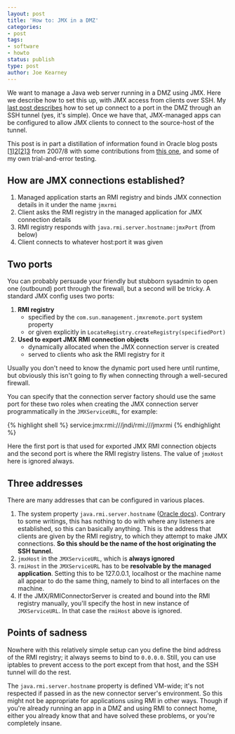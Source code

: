 ```yaml
---
layout: post
title: 'How to: JMX in a DMZ'
categories:
- post
tags:
- software
- howto
status: publish
type: post
author: Joe Kearney
---
```

We want to manage a Java web server running in a DMZ using JMX. Here we describe how to set this up, with JMX access from clients over SSH. My [last post describes][1] how to set up connect to a port in the DMZ through an SSH tunnel (yes, it's simple). Once we have that, JMX-managed apps can be configured to allow JMX clients to connect to the source-host of the tunnel.

This post is in part a distillation of information found in Oracle blog posts [[1]][2][[2]][3] from 2007/8 with some contributions from [this one][4], and some of my own trial-and-error testing.

## How are JMX connections established?

1. Managed application starts an RMI registry and binds JMX connection details in it under the name `jmxrmi`
2. Client asks the RMI registry in the managed application for JMX connection details
3. RMI registry responds with `java.rmi.server.hostname:jmxPort` (from below)
4. Client connects to whatever host:port it was given

## Two ports

You can probably persuade your friendly but stubborn sysadmin to open one (outbound) port through the firewall, but a second will be tricky. A standard JMX config uses two ports:

1. **RMI registry**
    * specified by the `com.sun.management.jmxremote.port` system property
    * or given explicitly in `LocateRegistry.createRegistry(specifiedPort)`
2. **Used to export JMX RMI connection objects**
    * dynamically allocated when the JMX connection server is created
    * served to clients who ask the RMI registry for it

Usually you don't need to know the dynamic port used here until runtime, but obviously this isn't going to fly when connecting through a well-secured firewall.

You can specify that the connection server factory should use the same port for these two roles when creating the JMX connection server programmatically in the `JMXServiceURL`, for example:

{% highlight shell %}
service:jmx:rmi:///jndi/rmi:///jmxrmi
{% endhighlight %}

Here the first port is that used for exported JMX RMI connection objects and the second port is where the RMI registry listens. The value of `jmxHost` here is ignored always.

## Three addresses

There are many addresses that can be configured in various places.

1. The system property `java.rmi.server.hostname` ([Oracle docs][5]). Contrary to some writings, this has nothing to do with where any listeners are established, so this can basically anything. This is the address that clients are given by the RMI registry, to which they attempt to make JMX connections. **So this should be the name of the host originating the SSH tunnel.**
2. `jmxHost` in the `JMXServiceURL`, which is **always ignored**
3. `rmiHost` in the `JMXServiceURL` has to be **resolvable by the managed application**. Setting this to be 127.0.0.1, localhost or the machine name all appear to do the same thing, namely to bind to all interfaces on the machine.
4. If the JMX/RMIConnectorServer is created and bound into the RMI registry manually, you'll specify the host in new instance of `JMXServiceURL`. In that case the `rmiHost` above is ignored.

## Points of sadness

Nowhere with this relatively simple setup can you define the bind address of the RMI registry; it always seems to bind to `0.0.0.0`. Still, you can use iptables to prevent access to the port except from that host, and the SSH tunnel will do the rest.

The `java.rmi.server.hostname` property is defined VM-wide; it's not respected if passed in as the new connector server's environment. So this might not be appropriate for applications using RMI in other ways. Though if you're already running an app in a DMZ and using RMI to connect home, either you already know that and have solved these problems, or you're completely insane.

[1]: /posts/jmx-ssh-tunnelling-into-a-dmz/ "SSH tunnel into a DMZ"
[2]: https://blogs.oracle.com/jmxetc/entry/jmx_connecting_through_firewalls_using "Oracle: JMX - connection through firewalls"
[3]: https://blogs.oracle.com/jmxetc/entry/java_5_premain_rmi_connectors "Oracle - RMI Connectors, Single Port, SSL, and Firewall"
[4]: http://blog.markfeeney.com/2010/10/jmx-through-ssh-tunnel.html "Mark Feeney - JMX through a ssh tunnel"
[5]: http://docs.oracle.com/javase/7/docs/technotes/guides/rmi/javarmiproperties.html "Oracle - java.rmi properties documentation"
